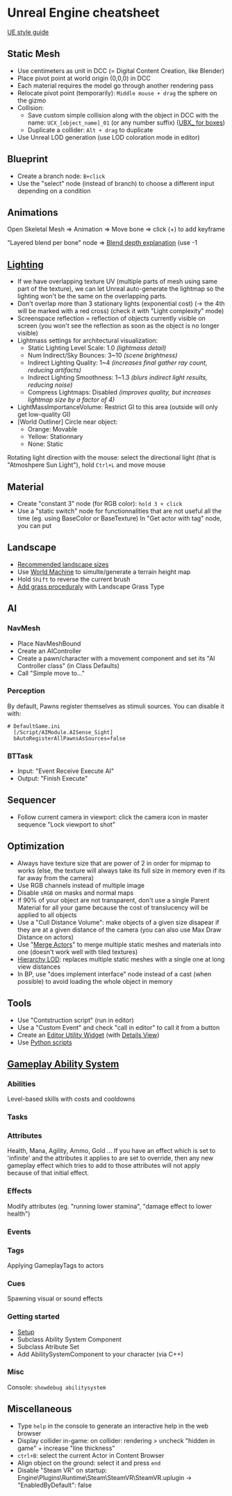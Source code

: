 # Unreal Engine cheatsheet

[UE style guide](https://github.com/Allar/ue5-style-guide)

## Static Mesh
- Use centimeters as unit in DCC (= Digital Content Creation, like Blender)
- Place pivot point at world origin (0,0,0) in DCC
- Each material requires the model go through another rendering pass
- Relocate pivot point (temporarily): `Middle mouse + drag` the sphere on the gizmo
- Collision:
  - Save custom simple collision along with the object in DCC with the name: `UCX_[object_name]_01` (or any number suffix) ([UBX_ for boxes](https://docs.unrealengine.com/4.26/en-US/WorkingWithContent/Importing/FBX/StaticMeshes/#collision))
  - Duplicate a collider: `Alt + drag` to duplicate
- Use Unreal LOD generation (use LOD coloration mode in editor)

## Blueprint
- Create a branch node: `B+click`
- Use the "select" node (instead of branch) to choose a different input depending on a condition

## Animations
Open Skeletal Mesh => Animation => Move bone => click (+) to add keyframe

"Layered blend per bone" node => [Blend depth explanation](https://www.youtube.com/watch?v=ffuq5k-j0AY&t=3627s&ab_channel=UnrealEngine) (use -1

## [Lighting](https://docs.unrealengine.com/4.26/en-US/BuildingWorlds/LightingAndShadows/)
- If we have overlapping texture UV (multiple parts of mesh using same part of the texture), we can let Unreal auto-generate the lightmap so the lighting won't be the same on the overlapping parts. 
- Don't overlap more than 3 stationary lights (exponential cost) (-> the 4th will be marked with a red cross) (check it with "Light complexity" mode)
- Screenspace reflection = reflection of objects currently visible on screen (you won't see the reflection as soon as the object is no longer visible)
- Lightmass settings for architectural visualization:
  - Static Lighting Level Scale: 1.0 *(lightmass detail)*
  - Num Indirect/Sky Bounces: 3~10 *(scene brightness)*
  - Indirect Lighting Quality: 1~4 *(increases final gather ray count, reducing artifacts)*
  - Indirect Lighting Smoothness: 1~1.3 *(blurs indirect light results, reducing noise)*
  - Compress Lightmaps: Disabled *(improves quality, but increases lightmap size by a factor of 4)*
- LightMassImportanceVolume: Restrict GI to this area (outside will only get low-quality GI)
- [World Outliner] Circle near object:
  - Orange: Movable
  - Yellow: Stationnary
  - None: Static
   
 Rotating light direction with the mouse: select the directional light (that is "Atmoshpere Sun Light"), hold `Ctrl+L` and move mouse
 
## Material
- Create "constant 3" node (for RGB color): `hold 3 + click`
- Use a "static switch" node for functionnalities that are not useful all the time (eg. using BaseColor or BaseTexture)
In "Get actor with tag" node, you can put
## Landscape
- [Recommended landscape sizes](https://docs.unrealengine.com/4.26/en-US/BuildingWorlds/Landscape/TechnicalGuide/#recommendedlandscapesizes)
- Use [World Machine](https://www.world-machine.com/) to simulte/generate a terrain height map
- Hold `Shift` to reverse the current brush
- [Add grass proceduraly](https://learn.unrealengine.com/course/3590620/module/6960224) with Landscape Grass Type

## AI
### NavMesh
- Place NavMeshBound
- Create an AIController
- Create a pawn/character with a movement component and set its "AI Controller class" (in Class Defaults)
- Call "Simple move to..."

### Perception
By default, Pawns register themselves as stimuli sources. You can disable it with:
```
# DefaultGame.ini
  [/Script/AIModule.AISense_Sight]
  bAutoRegisterAllPawnsAsSources=false
```

### BTTask
- Input: "Event Receive Execute AI"
- Output: "Finish Execute"

## Sequencer
- Follow current camera in viewport: click the camera icon in master sequence "Lock viewport to shot"

## Optimization
- Always have texture size that are power of 2 in order for mipmap to works (else, the texture will always take its full size in memory even if its far away from the camera)
- Use RGB channels instead of multiple image
- Disable `sRGB` on masks and normal maps
- If 90% of your object are not transparent, don't use a single Parent Material for all your game because the cost of translucency will be applied to all objects
- Use a "Cull Distance Volume": make objects of a given size disapear if they are at a given distance of the camera (you can also use Max Draw Distance on actors)
- Use "[Merge Actors](https://docs.unrealengine.com/4.26/en-US/Basics/Actors/Merging/)" to merge multiple static meshes and materials into one (doesn't work well with tiled textures)
- [Hierarchy LOD](https://docs.unrealengine.com/4.26/en-US/BuildingWorlds/HLOD/): replaces multiple static meshes with a single one at long view distances
- In BP, use "does implement interface" node instead of a cast (when possible) to avoid loading the whole object in memory

## Tools
- Use "Contstruction script" (run in editor)
- Use a "Custom Event" and check "call in editor" to call it from a button
- Create an [Editor Utility Widget](https://docs.unrealengine.com/4.26/en-US/InteractiveExperiences/UMG/UserGuide/EditorUtilityWidgets/) (with [Details View](https://filipsivak.medium.com/unreal-how-to-use-details-view-and-single-property-view-in-editor-utility-widget-38c47ba8dfe5))
- Use [Python scripts](https://docs.unrealengine.com/4.26/en-US/ProductionPipelines/ScriptingAndAutomation/Python/)

## [Gameplay Ability System](https://github.com/tranek/GASDocumentation)

### Abilities
Level-based skills with costs and cooldowns 

### Tasks

### Attributes
Health, Mana, Agility, Ammo, Gold ...
If you have an effect which is set to 'infinite' and the attributes it applies to are set to override, then any new gameplay effect which tries to add to those attributes will not apply because of that initial effect.

### Effects
Modify attributes (eg. "running lower stamina", "damage effect to lower health")

### Events

### Tags
Applying GameplayTags to actors

### Cues
Spawning visual or sound effects

### Getting started
- [Setup](https://github.com/tranek/GASDocumentation#3-setting-up-a-project-using-gas)
- Subclass Ability System Component
- Subclass Atribute Set
- Add AbilitySystemComponent to your character (via C++)

### Misc
Console: `showdebug abilitysystem`




## Miscellaneous
- Type `help` in the console to generate an interactive help in the web browser
- Display collider in-game: on collider: rendering > uncheck "hidden in game" + increase "line thickness"
- `ctrl+B`: select the current Actor in Content Browser
- Align object on the ground: select it and press `end`
- Disable "Steam VR" on startup: Engine\Plugins\Runtime\Steam\SteamVR\SteamVR.uplugin -> "EnabledByDefault": false